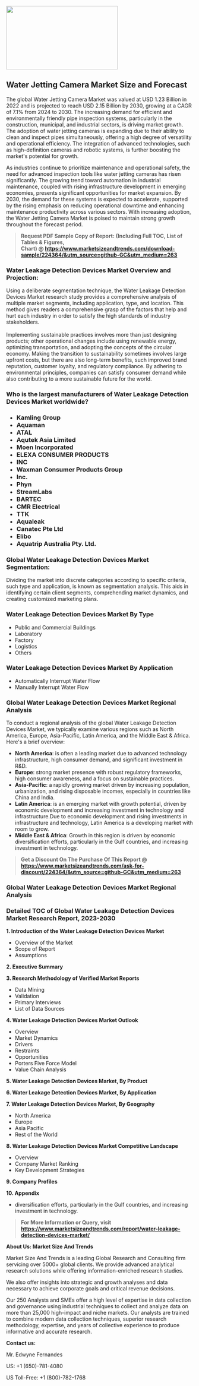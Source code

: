 <p><img class="alignnone size-medium wp-image-20088" src="https://ffe5etoiles.com/wp-content/uploads/2024/12/MST1-300x171.png" alt="" width="300" height="171" /></p><h2>Water Jetting Camera Market Size and Forecast</h2><p>The global Water Jetting Camera Market was valued at USD 1.23 Billion in 2022 and is projected to reach USD 2.15 Billion by 2030, growing at a CAGR of 7.1% from 2024 to 2030. The increasing demand for efficient and environmentally friendly pipe inspection systems, particularly in the construction, municipal, and industrial sectors, is driving market growth. The adoption of water jetting cameras is expanding due to their ability to clean and inspect pipes simultaneously, offering a high degree of versatility and operational efficiency. The integration of advanced technologies, such as high-definition cameras and robotic systems, is further boosting the market's potential for growth.</p><p>As industries continue to prioritize maintenance and operational safety, the need for advanced inspection tools like water jetting cameras has risen significantly. The growing trend toward automation in industrial maintenance, coupled with rising infrastructure development in emerging economies, presents significant opportunities for market expansion. By 2030, the demand for these systems is expected to accelerate, supported by the rising emphasis on reducing operational downtime and enhancing maintenance productivity across various sectors. With increasing adoption, the Water Jetting Camera Market is poised to maintain strong growth throughout the forecast period.</p></p><blockquote id="" class=""><strong>Request PDF Sample Copy of Report: (Including Full TOC, List of Tables &amp; Figures, Chart)&nbsp;@&nbsp;<strong><a href="https://www.marketsizeandtrends.com/download-sample/224364/&utm_source=github-GC&utm_medium=263" target="_blank">https://www.marketsizeandtrends.com/download-sample/224364/&utm_source=github-GC&utm_medium=263</a></strong></strong></blockquote><h3 id="" class="">Water Leakage Detection Devices Market&nbsp;Overview and Projection:</h3><p id="" class="">Using a deliberate segmentation technique, the Water Leakage Detection Devices Market research study provides a comprehensive analysis of multiple market segments, including application, type, and location. This method gives readers a comprehensive grasp of the factors that help and hurt each industry in order to satisfy the high standards of industry stakeholders. <br /> <br />Implementing sustainable practices involves more than just designing products; other operational changes include using renewable energy, optimizing transportation, and adopting the concepts of the circular economy. Making the transition to sustainability sometimes involves large upfront costs, but there are also long-term benefits, such improved brand reputation, customer loyalty, and regulatory compliance. By adhering to environmental principles, companies can satisfy consumer demand while also contributing to a more sustainable future for the world.</p><h3 id="" class="">Who is the largest manufacturers of&nbsp;Water Leakage Detection Devices Market worldwide?</h3><h3 class=""><p><ul><li>Kamling Group </li><li> Aquaman </li><li> ATAL </li><li> Aqutek Asia Limited </li><li> Moen Incorporated </li><li> ELEXA CONSUMER PRODUCTS </li><li> INC </li><li> Waxman Consumer Products Group </li><li> Inc. </li><li> Phyn </li><li> StreamLabs </li><li> BARTEC </li><li> CMR Electrical </li><li> TTK </li><li> Aqualeak </li><li> Canatec Pte Ltd </li><li> Elibo </li><li> Aquatrip Australia Pty. Ltd.</li></ul></p></h3><h3 id="" class="">Global&nbsp;Water Leakage Detection Devices Market Segmentation:</h3><p id="" class="">Dividing the market into discrete categories according to specific criteria, such type and application, is known as segmentation analysis. This aids in identifying certain client segments, comprehending market dynamics, and creating customized marketing plans.</p><h3 id="" class="">Water Leakage Detection Devices Market&nbsp;By Type</h3><p><p><ul><li>Public and Commercial Buildings</li><li> Laboratory</li><li> Factory</li><li> Logistics</li><li> Others</p></li></ul></p></p><h3 id="" class="">Water Leakage Detection Devices Market&nbsp;By Application</h3><p class=""><p><ul><li>Automatically Interrupt Water Flow</li><li> Manually Interrupt Water Flow</li></ul></p></p><h3 id="" class="">Global Water Leakage Detection Devices Market Regional Analysis</h3><p id="" class="">To conduct a regional analysis of the global Water Leakage Detection Devices Market, we typically examine various regions such as North America, Europe, Asia-Pacific, Latin America, and the Middle East &amp; Africa. Here's a brief overview:</p><ul><li><strong>North America</strong>: is often a leading market due to advanced technology infrastructure, high consumer demand, and significant investment in R&amp;D.</li><li><strong>Europe</strong>: strong market presence with robust regulatory frameworks, high consumer awareness, and a focus on sustainable practices.</li><li><strong>Asia-Pacific</strong>: a rapidly growing market driven by increasing population, urbanization, and rising disposable incomes, especially in countries like China and India.</li><li><strong>Latin America</strong>: is an emerging market with growth potential, driven by economic development and increasing investment in technology and infrastructure.Due to economic development and rising investments in infrastructure and technology, Latin America is a developing market with room to grow.</li><li><strong>Middle East &amp; Africa</strong>: Growth in this region is driven by economic diversification efforts, particularly in the Gulf countries, and increasing investment in technology.</li></ul><blockquote id="" class=""><strong>Get a Discount On The Purchase Of This Report @ <strong><a href="https://www.marketsizeandtrends.com/ask-for-discount/224364/&utm_source=github-GC&utm_medium=263" target="_blank">https://www.marketsizeandtrends.com/ask-for-discount/224364/&utm_source=github-GC&utm_medium=263</a></strong></strong></blockquote><h3 id="" class="">Global Water Leakage Detection Devices Market Regional Analysis</h3><h3 id="" class="">Detailed TOC of Global Water Leakage Detection Devices Market Research Report, 2023-2030</h3><p id="" class=""><strong>1. Introduction of the Water Leakage Detection Devices Market</strong></p><ul><li>Overview of the Market</li><li>Scope of Report</li><li>Assumptions</li></ul><p id="" class=""><strong>2. Executive Summary</strong></p><p id="" class=""><strong>3. Research Methodology of Verified Market Reports</strong></p><ul><li>Data Mining</li><li>Validation</li><li>Primary Interviews</li><li>List of Data Sources</li></ul><p id="" class=""><strong>4. Water Leakage Detection Devices Market Outlook</strong></p><ul><li>Overview</li><li>Market Dynamics</li><li>Drivers</li><li>Restraints</li><li>Opportunities</li><li>Porters Five Force Model</li><li>Value Chain Analysis</li></ul><p id="" class=""><strong>5. Water Leakage Detection Devices Market, By Product</strong></p><p id="" class=""><strong>6. Water Leakage Detection Devices Market, By Application</strong></p><p id="" class=""><strong>7. Water Leakage Detection Devices Market, By Geography</strong></p><ul><li>North America</li><li>Europe</li><li>Asia Pacific</li><li>Rest of the World</li></ul><p id="" class=""><strong>8. Water Leakage Detection Devices Market Competitive Landscape</strong></p><ul><li>Overview</li><li>Company Market Ranking</li><li>Key Development Strategies</li></ul><p id="" class=""><strong>9. Company Profiles</strong></p><p id="" class=""><strong>10. Appendix</strong></p><ul><li>diversification efforts, particularly in the Gulf countries, and increasing investment in technology.</li></ul><blockquote id="" class=""><strong>For More Information or Query, visit <strong><strong><a href="https://www.marketsizeandtrends.com/report/water-leakage-detection-devices-market/" target="_blank">https://www.marketsizeandtrends.com/report/water-leakage-detection-devices-market/</a></strong></strong></strong></blockquote><p id="" class=""><strong>About Us: Market Size And Trends</strong></p><p id="" class="">Market Size And Trends is a leading Global Research and Consulting firm servicing over 5000+ global clients. We provide advanced analytical research solutions while offering information-enriched research studies.</p><p id="" class="">We also offer insights into strategic and growth analyses and data necessary to achieve corporate goals and critical revenue decisions.</p><p id="" class="">Our 250 Analysts and SMEs offer a high level of expertise in data collection and governance using industrial techniques to collect and analyze data on more than 25,000 high-impact and niche markets. Our analysts are trained to combine modern data collection techniques, superior research methodology, expertise, and years of collective experience to produce informative and accurate research.</p><p id="" class=""><strong>Contact us:</strong></p><p id="" class="">Mr. Edwyne Fernandes</p><p id="" class="">US: +1 (650)-781-4080</p><p id="" class="">US Toll-Free: +1 (800)-782-1768</p>
